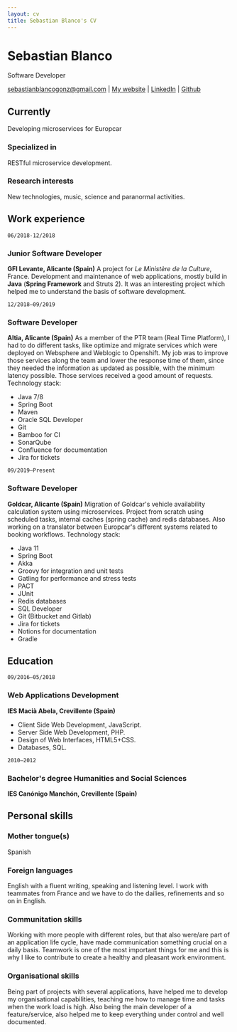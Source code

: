 ```yaml
---
layout: cv
title: Sebastian Blanco's CV
---
```

# Sebastian Blanco
Software Developer

<div id="webaddress">
<a href="sebastianblancogonz@gmail.com">sebastianblancogonz@gmail.com</a>
  | <a href="https://sebasblanco.com">My website</a> | <a href="https://www.linkedin.com/in/sebasblancogonz/?locale=en_US">LinkedIn</a> | <a href="https://github.com/sebasblancogonz">Github</a>
</div>


## Currently

Developing microservices for Europcar

### Specialized in

RESTful microservice development.


### Research interests

New technologies, music, science and paranormal activities.


## Work experience

`06/2018-12/2018` 
### Junior Software Developer
__GFI Levante, Alicante (Spain)__
A project for _Le Ministère de la Culture_, France. Development and maintenance of web applications, mostly build in **Java** (**Spring Framework** and Struts 2). It was an interesting project which helped me to understand the basis of software development.

`12/2018–09/2019`
### Software Developer
__Altia, Alicante (Spain)__
As a member of the PTR team (Real Time Platform), I had to do different tasks, like optimize and migrate services which were deployed on Websphere and Weblogic to Openshift. My job was to improve those services along the team and lower the response time of them, since they needed the information as updated as possible, with the minimum latency possible. Those services received a good amount of requests.
Technology stack:
* Java 7/8
* Spring Boot
* Maven
* Oracle SQL Developer
* Git
* Bamboo for CI
* SonarQube 
* Confluence for documentation
* Jira for tickets

`09/2019–Present`
### Software Developer
__Goldcar, Alicante (Spain)__
Migration of Goldcar's vehicle availability calculation system using microservices. Project from scratch using scheduled tasks, internal caches (spring cache) and redis databases. Also working on a translator between Europcar's different systems related to booking workflows.
Technology stack:
* Java 11
* Spring Boot
* Akka
* Groovy for integration and unit tests
* Gatling for performance and stress tests
* PACT
* JUnit
* Redis databases
* SQL Developer
* Git (Bitbucket and Gitlab)
* Jira for tickets
* Notions for documentation
* Gradle


## Education

`09/2016–05/2018`
### Web Applications Development
__IES Macià Abela, Crevillente (Spain)__
* Client Side Web Development, JavaScript.
* Server Side Web Development, PHP.
* Design of Web Interfaces, HTML5+CSS.
* Databases, SQL.

`2010–2012`
### Bachelor's degree Humanities and Social Sciences
__IES Canónigo Manchón, Crevillente (Spain)__


## Personal skills

### Mother tongue(s)
Spanish

### Foreign languages
English with a fluent writing, speaking and listening level. I work with teammates from France and we have to do the dailies, refinements and so on in English.

### Communitation skills
Working with more people with different roles, but that also were/are part of an application life cycle, have made communication something crucial on a daily basis. Teamwork is one of the most important things for me and this is why I like to contribute to create a healthy and pleasant work environment.

### Organisational skills
Being part of projects with several applications, have helped me to develop my organisational capabilities, teaching me how to manage time and tasks when the work load is high.
Also being the main developer of a feature/service, also helped me to keep everything under control and well documented.

<!-- ### Footer

Last updated: May 2013 -->


